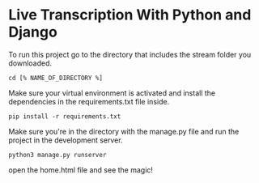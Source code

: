# Live Transcription With Python and Django

To run this project go to the directory that includes the stream folder you downloaded.
```
cd [% NAME_OF_DIRECTORY %]
```
Make sure your virtual environment is activated and install the dependencies in the requirements.txt file inside.

`pip install -r requirements.txt`

Make sure you're in the directory with the manage.py file and run the project in the development server.

`python3 manage.py runserver`

open the home.html file and see the magic!
